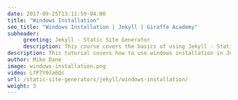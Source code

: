 ```yaml
---
date: 2017-09-25T13:11:59-04:00
title: "Windows Installation"
seo_title: "Windows Installation | Jekyll | Giraffe Academy"
subheader:
     greeting: Jekyll - Static Site Generator
     description: This course covers the basics of using Jekyll - Static Site Generator. Work your way through the videos and we'll teach you everything you need to know to create a professional and scalable website or blog!
description: This tutorial covers how to use windows installation in Jekyll -  Static Site Generator.
author: Mike Dane
image: windows-installation.png
video: LfP7Y9Ja6Qc
url: /static-site-generators/jekyll/windows-installation/
weight: 3
---
```

